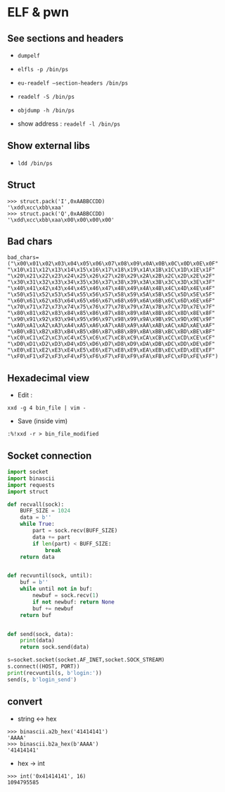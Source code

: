 # ELF & pwn

## See sections and headers

- `dumpelf`
- `elfls -p /bin/ps`
- `eu-readelf –section-headers /bin/ps`
- `readelf -S /bin/ps`
- `objdump -h /bin/ps`

- show address : `readelf -l /bin/ps`

## Show external libs

- `ldd /bin/ps`

## Struct

```
>>> struct.pack('I',0xAABBCCDD)
'\xdd\xcc\xbb\xaa'
>>> struct.pack('Q',0xAABBCCDD)
'\xdd\xcc\xbb\xaa\x00\x00\x00\x00'
```

## Bad chars 

```
bad_chars=("\x00\x01\x02\x03\x04\x05\x06\x07\x08\x09\x0A\x0B\x0C\x0D\x0E\x0F"
"\x10\x11\x12\x13\x14\x15\x16\x17\x18\x19\x1A\x1B\x1C\x1D\x1E\x1F"
"\x20\x21\x22\x23\x24\x25\x26\x27\x28\x29\x2A\x2B\x2C\x2D\x2E\x2F"
"\x30\x31\x32\x33\x34\x35\x36\x37\x38\x39\x3A\x3B\x3C\x3D\x3E\x3F"
"\x40\x41\x42\x43\x44\x45\x46\x47\x48\x49\x4A\x4B\x4C\x4D\x4E\x4F"
"\x50\x51\x52\x53\x54\x55\x56\x57\x58\x59\x5A\x5B\x5C\x5D\x5E\x5F"
"\x60\x61\x62\x63\x64\x65\x66\x67\x68\x69\x6A\x6B\x6C\x6D\x6E\x6F"
"\x70\x71\x72\x73\x74\x75\x76\x77\x78\x79\x7A\x7B\x7C\x7D\x7E\x7F"
"\x80\x81\x82\x83\x84\x85\x86\x87\x88\x89\x8A\x8B\x8C\x8D\x8E\x8F"
"\x90\x91\x92\x93\x94\x95\x96\x97\x98\x99\x9A\x9B\x9C\x9D\x9E\x9F"
"\xA0\xA1\xA2\xA3\xA4\xA5\xA6\xA7\xA8\xA9\xAA\xAB\xAC\xAD\xAE\xAF"
"\xB0\xB1\xB2\xB3\xB4\xB5\xB6\xB7\xB8\xB9\xBA\xBB\xBC\xBD\xBE\xBF"
"\xC0\xC1\xC2\xC3\xC4\xC5\xC6\xC7\xC8\xC9\xCA\xCB\xCC\xCD\xCE\xCF"
"\xD0\xD1\xD2\xD3\xD4\xD5\xD6\xD7\xD8\xD9\xDA\xDB\xDC\xDD\xDE\xDF"
"\xE0\xE1\xE2\xE3\xE4\xE5\xE6\xE7\xE8\xE9\xEA\xEB\xEC\xED\xEE\xEF"
"\xF0\xF1\xF2\xF3\xF4\xF5\xF6\xF7\xF8\xF9\xFA\xFB\xFC\xFD\xFE\xFF")
```

## Hexadecimal view

- Edit : 
```
xxd -g 4 bin_file | vim -
```

- Save (inside vim)
```
:%!xxd -r > bin_file_modified
```

## Socket connection

```python
import socket
import binascii
import requests
import struct

def recvall(sock):
    BUFF_SIZE = 1024
    data = b''
    while True:
        part = sock.recv(BUFF_SIZE)
        data += part
        if len(part) < BUFF_SIZE:
            break
    return data


def recvuntil(sock, until):
    buf = b''
    while until not in buf:
        newbuf = sock.recv(1)
        if not newbuf: return None
        buf += newbuf
    return buf


def send(sock, data):
    print(data)
    return sock.send(data)

s=socket.socket(socket.AF_INET,socket.SOCK_STREAM)
s.connect((HOST, PORT))
print(recvuntil(s, b'login:'))
send(s, b'login_send')

```

## convert 

- string <-> hex
```
>>> binascii.a2b_hex('41414141')
'AAAA'
>>> binascii.b2a_hex(b'AAAA')
'41414141'
```

- hex -> int
```
>>> int('0x41414141', 16)
1094795585
```


